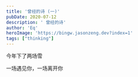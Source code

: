 ```yaml
---
title: '曾经的诗 (一)'
pubDate: 2020-07-12
description: ' 曾经的诗'
author: 'Eq'
heroImage: 'https://bingw.jasonzeng.dev?index=1'
tags: ["thinking"]
---
```


今年下了两场雪

一场遇见你，一场离开你